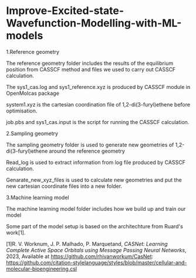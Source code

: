 # Improve-Excited-state-Wavefunction-Modelling-with-ML-models

1.Reference geometry
  
  The reference geometry folder includes the results of the equilibrium position from CASSCF method and files we used to carry out CASSCF calculation.
  
  The sys1_cas.log and sys1_reference.xyz is produced by CASSCF module in OpenMolcas package
  
  system1.xyz is the cartesian coordination file of 1,2-di(3-furyl)ethene before optimisation.
  
  job.pbs and sys1_cas.input is the script for running the CASSCF calculation.
   
2.Sampling geometry
 
  The sampling geometry folder is used to generate new geometries of 1,2-di(3-furyl)ethene around the reference geometry 
  
  Read_log is used to extract information from log file produced by CASSCF calculation.
  
  Genarate_new_xyz_files is used to calculate new geometries and put the new cartesian coordinate files into a new folder.

3.Machine learning model
  
  The machine learning model folder includes how we build up and train our model
  
  Some part of the model setup is based on the architechture from Ruard's work[1].



[1]R. V. Worknum, J. P. Malhado, P. Marquetand, *CASNet: Learning Complete Active Space Orbitals using Message Passing Neural Networks*, 2023, Available at https://github.com/rhjvanworkum/CasNet: https://github.com/citation-stylelanguage/styles/blob/master/cellular-and-molecular-bioengineering.csl
   
